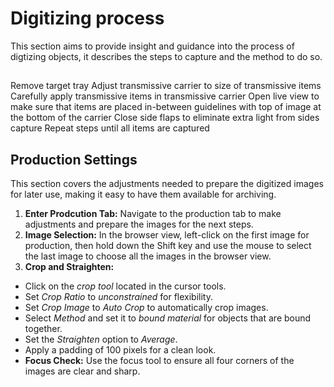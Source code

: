 # Digitizing process
This section aims to provide insight and guidance into the process of digtizing objects, it describes the steps to capture and the method to do so.

##



Remove target tray
Adjust transmissive carrier to size of transmissive items
Carefully apply transmissive items in transmissive carrier 
Open live view to make sure that items are placed in-between guidelines with top of image at the bottom of the carrier 
Close side flaps to eliminate extra light from sides capture
Repeat steps until all items are captured 

## Production Settings
This section covers the adjustments needed to prepare the digitized images for later use, making it easy to have them available for archiving.

1. **Enter Prodcution Tab:** Navigate to the production tab to make adjustments and prepare the images for the next steps.
2. **Image Selection:** In the browser view, left-click on the first image for production, then hold down the Shift key and use the mouse to select the last image to choose all the images in the browser view.
3. **Crop and Straighten:**
- Click on the *crop tool* located in the cursor tools.
- Set *Crop Ratio* to *unconstrained* for flexibility. 
- Set *Crop Image* to *Auto Crop* to automatically crop images.
- Select *Method* and set it to *bound material* for objects that are bound together.
- Set the *Straighten* option to *Average*.
- Apply a padding of 100 pixels for a clean look.
- **Focus Check:** Use the focus tool to ensure all four corners of the images are clear and sharp.
